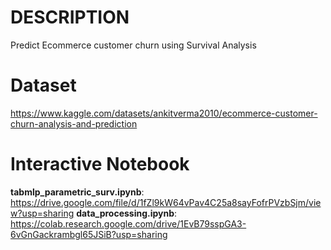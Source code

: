 # DESCRIPTION
Predict Ecommerce customer churn using Survival Analysis
# Dataset 
https://www.kaggle.com/datasets/ankitverma2010/ecommerce-customer-churn-analysis-and-prediction
# Interactive Notebook
**tabmlp_parametric_surv.ipynb**: https://drive.google.com/file/d/1fZl9kW64vPav4C25a8sayFofrPVzbSjm/view?usp=sharing
**data_processing.ipynb**: https://colab.research.google.com/drive/1EvB79sspGA3-6vGnGackrambgl65JSiB?usp=sharing
